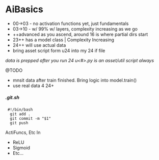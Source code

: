 # AiBasics
* 00->03 - no activation functions yet, just fundamentals
* 03->10 - w/ 99% w/ layers, complexity increasing as we go
* ++advanced as you ascend, around 16 is where partial dirs start
* 23++ has a model class | Complexity Increasing
* 24++ will use actual data
* bring asset script form u24 into my 24 if file


_data is prepped after you run 24_
_u<#>.py is an asset/util script always_



@TODO 
 - mnsit data after train finished. Bring logic into model.train()   
 - use real data 4 24+






##### .git.sh
```
 #!/bin/bash
  git add .
  git commit -m "$1"
  git push
```

ActiFuncs, Etc  In
* ReLU
* Sigmoid
* Etc...

